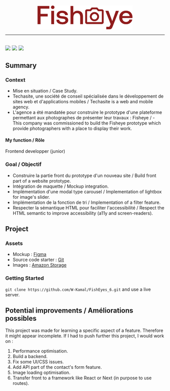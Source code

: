 <p align="center">
  <img src="/src/assets/icons/logo.png" width="300px"alt="Logo image"/>
</p>

---
[![](https://img.shields.io/badge/HTML5-E34F26?style=flat-square&labelColor=fff&logo=html5&logoColor=E34F26)](https://developer.mozilla.org/fr/docs/Glossary/HTML)
[![](https://img.shields.io/badge/CSS-1572B6?style=flat-square&labelColor=fff&logo=css3&logoColor=1572B6)](https://developer.mozilla.org/fr/docs/Web/CSS/Reference)
[![](https://img.shields.io/badge/JavaScript-F7DF1E?style=flat-square&labelColor=fff&logo=javascript&logoColor=F7DF1E)](https://developer.mozilla.org/fr/docs/Web/JavaScript)
---
## Summary
### Context
- Mise en situation / Case Study.
- Techasite, une société de conseil spécialisée dans le développement de sites web et d'applications mobiles / Techasite is a web and mobile agency.
- L'agence a été mandatée pour construire le prototype d'une plateforme permettant aux photographes de présenter leur travaux : Fisheye / - This company was commissioned to build the Fisheye prototype which provide photographers with a place to display their work.
#### My function / Rôle
Frontend developper (junior)
### Goal / Objectif
- Construire la partie front du prototype d'un nouveau site / Build front part of a website prototype.
- Intégration de maquette / Mockup integration.
- Implémentation d'une modal type carousel / Implementation of lightbox for image's slider.
- Implémentation de la fonction de tri / Implementation of a filter feature.
- Respecter la sémantique HTML pour faciliter l'accessibilité / Respect the HTML semantic to improve accessibility (a11y and screen-readers).


## Project
### Assets
- Mockup : [Figma](https://www.figma.com/file/Q3yNeD7WTK9QHDldg9vaRl/UI-Design-FishEye-FR?node-id=0%3A1)
- Source code starter : [Git](https://github.com/OpenClassrooms-Student-Center/Front-End-Fisheye)
- Images : [Amazon Storage](https://s3-eu-west-1.amazonaws.com/course.oc-static.com/projects/Front-End+V2/P5+Javascript+%26+Accessibility/FishEye_Photos.zip)

### Getting Started
  `git clone https://github.com/W-Kamal/FishEyes_6.git` and use a live server.
  

## Potential improvements / Améliorations possibles
This project was made for learning a specific aspect of a feature. Therefore it might appear incomplete.
If I had to push further this project, I would work on :
1. Performance optimisation.
2. Build a backend.
3. Fix some UI/CSS issues.
4. Add API part of the contact's form feature.
5. Image loading optimisation.
6. Transfer front to a framework like React or Next (in purpose to use routes).

